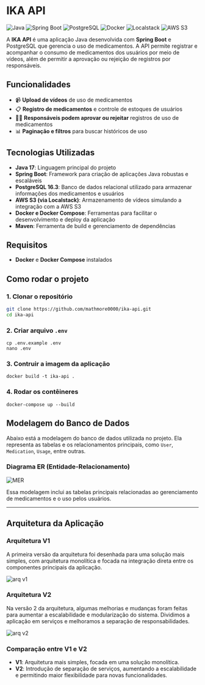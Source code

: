 # IKA API

![Java](https://img.shields.io/badge/Java-17-orange)
![Spring Boot](https://img.shields.io/badge/Spring%20Boot-brightgreen)
![PostgreSQL](https://img.shields.io/badge/PostgreSQL-16.3-blue)
![Docker](https://img.shields.io/badge/Docker-27.2.0-blue)
![Localstack](https://img.shields.io/badge/Localstack-1.20.0-blue)
![AWS S3](https://img.shields.io/badge/AWS%20S3-mock%20via%20Localstack-yellowgreen)

A **IKA API** é uma aplicação Java desenvolvida com **Spring Boot** e PostgreSQL que gerencia o uso de medicamentos. A API permite registrar e acompanhar o consumo de medicamentos dos usuários por meio de vídeos, além de permitir a aprovação ou rejeição de registros por responsáveis.

## Funcionalidades

- 📹 **Upload de vídeos** de uso de medicamentos
- 📋 **Registro de medicamentos** e controle de estoques de usuários
- 👨‍⚕️ **Responsáveis podem aprovar ou rejeitar** registros de uso de medicamentos
- 📊 **Paginação e filtros** para buscar históricos de uso

## Tecnologias Utilizadas

- **Java 17**: Linguagem principal do projeto
- **Spring Boot**: Framework para criação de aplicações Java robustas e escaláveis
- **PostgreSQL 16.3**: Banco de dados relacional utilizado para armazenar informações dos medicamentos e usuários
- **AWS S3 (via Localstack)**: Armazenamento de vídeos simulando a integração com a AWS S3
- **Docker e Docker Compose**: Ferramentas para facilitar o desenvolvimento e deploy da aplicação
- **Maven**: Ferramenta de build e gerenciamento de dependências

## Requisitos

- **Docker** e **Docker Compose** instalados

## Como rodar o projeto

### 1. Clonar o repositório

```bash
git clone https://github.com/mathmore0000/ika-api.git
cd ika-api
```

### 2. Criar arquivo `.env`
```
cp .env.example .env
nano .env
```

### 3. Contruir a imagem da aplicação
```
docker build -t ika-api .
```

### 4. Rodar os contêineres
```
docker-compose up --build
```

## Modelagem do Banco de Dados

Abaixo está a modelagem do banco de dados utilizada no projeto. Ela representa as tabelas e os relacionamentos principais, como `User`, `Medication`, `Usage`, entre outras.

### Diagrama ER (Entidade-Relacionamento)
![MER](https://github.com/user-attachments/assets/caeac83b-0a7e-4b7b-961b-7f9e2c48edc4)

Essa modelagem inclui as tabelas principais relacionadas ao gerenciamento de medicamentos e o uso pelos usuários.

---

## Arquitetura da Aplicação

### Arquitetura V1

A primeira versão da arquitetura foi desenhada para uma solução mais simples, com arquitetura monolítica e focada na integração direta entre os componentes principais da aplicação.

![arq v1](https://github.com/user-attachments/assets/9cbb37df-a136-4300-ba6e-cbadf4e74678)

### Arquitetura V2

Na versão 2 da arquitetura, algumas melhorias e mudanças foram feitas para aumentar a escalabilidade e modularização do sistema. Dividimos a aplicação em serviços e melhoramos a separação de responsabilidades.

![arq v2](https://github.com/user-attachments/assets/5539d37c-2a55-4bad-a0b5-1b715789cbca)

### Comparação entre V1 e V2

- **V1**: Arquitetura mais simples, focada em uma solução monolítica.
- **V2**: Introdução de separação de serviços, aumentando a escalabilidade e permitindo maior flexibilidade para novas funcionalidades.

